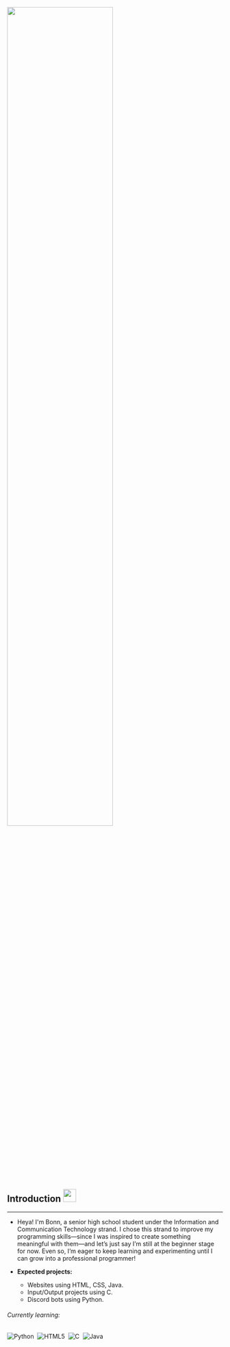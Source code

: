 <img src="https://hauntedgraphics.carrd.co/assets/images/gallery11/d042e6e1_original.gif?v=f9dc35ec" width="70%" align="center">

## Introduction <img src="https://gifs.crd.co/assets/images/gallery24/a7aceda7.gif?v=ef433a6f" width="30">

---

- Heya! I'm Bonn, a senior high school student under the Information and Communication Technology strand. I chose this strand to improve my programming skills—since I was inspired to create something meaningful with them—and let’s just say I’m still at the beginner stage for now. Even so, I’m eager to keep learning and experimenting until I can grow into a professional programmer!

- **Expected projects:**
  - Websites using HTML, CSS, Java. 
  - Input/Output projects using C.
  - Discord bots using Python.

###### Currently learning:
![Python](https://img.shields.io/badge/python-3670A0?style=for-the-badge&logo=python&logoColor=ffdd54)&nbsp;
![HTML5](https://img.shields.io/badge/html5-%23E34F26.svg?style=for-the-badge&logo=html5&logoColor=white)&nbsp;
![C](https://img.shields.io/badge/C-00599C?logo=c&logoColor=white)&nbsp;
![Java](https://img.shields.io/badge/java-%23ED8B00.svg?style=for-the-badge&logo=openjdk&logoColor=white)&nbsp;
